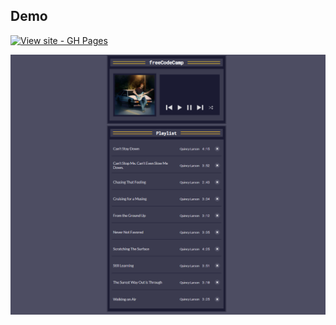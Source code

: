 

## Demo
[![View site - GH Pages](https://img.shields.io/badge/View_site-GH_Pages-2ea44f?style=for-the-badge)](https://raw.githack.com/Ghazal-Mahdian/Music-Player/main/index.html)

![javascript](https://github.com/Ghazal-Mahdian/Music-Player/blob/main/music-player.png)
